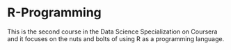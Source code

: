 # R-Programming
This is the second course in the Data Science Specialization on Coursera and it focuses on the nuts and bolts of using R as a programming language. 
